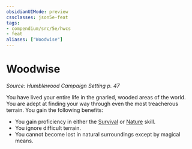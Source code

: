 ```yaml
---
obsidianUIMode: preview
cssclasses: json5e-feat
tags:
- compendium/src/5e/hwcs
- feat
aliases: ["Woodwise"]
---
```

# Woodwise
*Source: Humblewood Campaign Setting p. 47*  

You have lived your entire life in the gnarled, wooded areas of the world. You are adept at finding your way through even the most treacherous terrain. You gain the following benefits:

- You gain proficiency in either the [Survival](/3-Mechanics/CLI/rules/skills.md#Survival) or [Nature](/3-Mechanics/CLI/rules/skills.md#Nature) skill.  
- You ignore difficult terrain.  
- You cannot become lost in natural surroundings except by magical means.